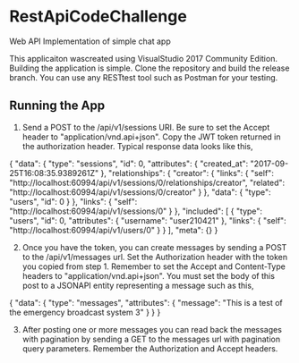 # RestApiCodeChallenge

Web API Implementation of simple chat app

This applicaiton wascreated using VisualStudio 2017 Community Edition. Building the application is simple. Clone the repository and build the release branch. You can use any RESTtest tool such as Postman for your testing.

## Running the App

1. Send a POST to the /api/v1/sessions URI. Be sure to set the Accept header to "application/vnd.api+json". Copy the JWT token returned in the authorization header. Typical response data looks like this,

{
    "data": {
        "type": "sessions",
        "id": 0,
        "attributes": {
            "created_at": "2017-09-25T16:08:35.9389261Z"
        },
        "relationships": {
            "creator": {
                "links": {
                    "self": "http://localhost:60994/api/v1/sessions/0/relationships/creator",
                    "related": "http://localhost:60994/api/v1/sessions/0/creator"
                }
            },
            "data": {
                "type": "users",
                "id": 0
            }
        },
        "links": {
            "self": "http://localhost:60994/api/v1/sessions/0"
        }
    },
    "included": [
        {
            "type": "users",
            "id": 0,
            "attributes": {
                "username": "user210421"
            },
            "links": {
                "self": "http://localhost:60994/api/v1/users/0"
            }
        }
    ],
    "meta": {}
}

2. Once you have the token, you can create messages by sending a POST to the /api/v1/messages url. Set the Authorization header with the token you copied from step 1. Remember to set the Accept and Content-Type headers to "application/vnd.api+json". You must set the body of this post to a JSONAPI entity representing a message such as this,

{
  "data": {
    "type": "messages",
    "attributes": {
      "message": "This is a test of the emergency broadcast system 3"
    }
  }
}

3. After posting one or more messages you can read back the messages with pagination by sending a GET to the messages url with pagination query parameters. Remember the Authorization and Accept headers.
